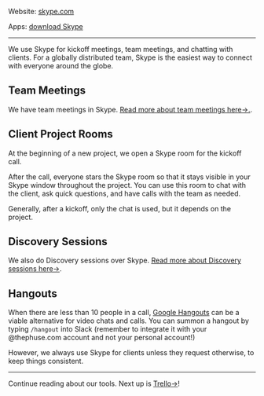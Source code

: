 Website: [skype.com](http://www.skype.com)

Apps: [download Skype](http://www.skype.com/en/download-skype/skype-for-computer/)

---

We use Skype for kickoff meetings, team meetings, and chatting with clients. For a globally distributed team, Skype is the easiest way to connect with everyone around the globe.

## Team Meetings

We have team meetings in Skype. [Read more about team meetings here&#8594;.](/The_Basics/Team_Meetings).

## Client Project Rooms

At the beginning of a new project, we open a Skype room for the kickoff call.

After the call, everyone stars the Skype room so that it stays visible in your Skype window throughout the project. You can use this room to chat with the client, ask quick questions, and have calls with the team as needed.

Generally, after a kickoff, only the chat is used, but it depends on the project.

## Discovery Sessions

We also do Discovery sessions over Skype. [Read more about Discovery sessions here&#8594;](/Our_Process/Our_Services/Discovery).

## Hangouts

When there are less than 10 people in a call, [Google Hangouts](https://plus.google.com/hangouts) can be a viable alternative for video chats and calls. You can summon a hangout by typing `/hangout` into Slack (remember to integrate it with your @thephuse.com account and not your personal account!)

However, we always use Skype for clients unless they request otherwise, to keep things consistent.

---

Continue reading about our tools. Next up is [Trello&#8594;](/Tools_&_Apps/Trello)!